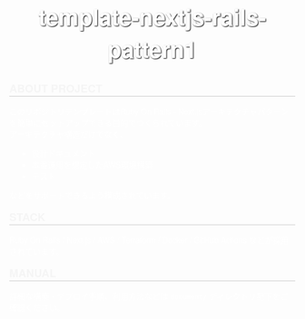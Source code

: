 <!DOCTYPE html>
<html lang="ja">
<head>
  <meta charset="UTF-8" />
  <meta name="viewport" content="width=device-width, initial-scale=1.0" />
  <title>template-nextjs-rails-pattern1</title>
  <link rel="stylesheet" href="https://cdn.jsdelivr.net/npm/bulma@0.9.4/css/bulma.min.css">
  <style>
    html, body {
      height: 100%;
      margin: 0;
      font-family: 'Helvetica Neue', sans-serif;
      background-image: url('./document/.template/readme/assets/img/background_main.png');
      background-size: cover;
      background-position: center;
      background-repeat: no-repeat;
      color: #fff;
    }

    .overlay-box {
      background: rgba(0, 0, 0, 0.6);
      border-radius: 16px;
      padding: 2rem;
      margin: 2rem auto;
      max-width: 800px;
      backdrop-filter: blur(4px);
    }

    .section-title {
      font-size: 1.2rem;
      font-weight: bold;
      text-transform: uppercase;
      color: #f5f5f5;
      border-bottom: 1px solid #ccc;
      margin-bottom: 1rem;
    }

    h1 {
      text-align: center;
      font-size: 2.5rem;
      margin-top: 2rem;
      text-shadow: 1px 1px 2px #000;
    }

    ul {
      margin-left: 1rem;
      list-style-type: disc;
    }
  </style>
</head>
<body>
  <h1>template-nextjs-rails-pattern1</h1>

  <div class="overlay-box">
    <div class="section-title">About Project</div>
    <p>
      このリポジトリテンプレートはRuby On Rails - Next.jsアーキテクチャパターンを簡単にセットアップできる目的でつくられています。<br>
      アーキテクチャ構造だけでなく、
    </p>
    <ul>
      <li>設計ドキュメント</li>
      <li>本番運用を想定したAWS環境構築</li>
      <li>テスト</li>
    </ul>
    <p>などをサポートできるよう構成されています。</p>
  </div>

  <div class="overlay-box">
    <div class="section-title">Stack</div>
    <p>
      Ruby On Rails / Next.js / AWS / Terraform / Docker / GitHub Actions などが採用されています。
    </p>
  </div>

  <div class="overlay-box">
    <div class="section-title">Manual</div>
    <p>
      詳細な構築・デプロイ手順、利用方法などは <code>document/</code> ディレクトリ配下をご確認ください。
    </p>
  </div>
</body>
</html>
